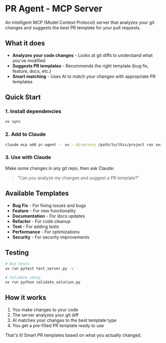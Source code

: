 # PR Agent - MCP Server

An intelligent MCP (Model Context Protocol) server that analyzes your git changes and suggests the best PR template for your pull requests.

## What it does

- **Analyzes your code changes** - Looks at git diffs to understand what you've modified
- **Suggests PR templates** - Recommends the right template (bug fix, feature, docs, etc.)
- **Smart matching** - Uses AI to match your changes with appropriate PR templates

## Quick Start

### 1. Install dependencies
```bash
uv sync
```

### 2. Add to Claude
```bash
claude mcp add pr-agent -- uv --directory /path/to/this/project run server.py
```

### 3. Use with Claude
Make some changes in any git repo, then ask Claude:
> "Can you analyze my changes and suggest a PR template?"

## Available Templates

- **Bug Fix** - For fixing issues and bugs
- **Feature** - For new functionality
- **Documentation** - For docs updates
- **Refactor** - For code cleanup
- **Test** - For adding tests
- **Performance** - For optimizations
- **Security** - For security improvements

## Testing

```bash
# Run tests
uv run pytest test_server.py -v

# Validate setup
uv run python validate_solution.py
```

## How it works

1. You make changes to your code
2. The server analyzes your git diff
3. AI matches your changes to the best template type
4. You get a pre-filled PR template ready to use

That's it! Smart PR templates based on what you actually changed.